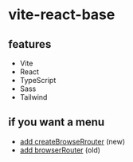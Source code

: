 # vite-react-base

## features

- Vite
- React
- TypeScript
- Sass
- Tailwind

## if you want a menu

- [add createBrowseRrouter](https://github.com/edwardtanguay/vite-react-menu-createbrowserrouter) (new)
- [add browserRouter](https://github.com/edwardtanguay/vite-react-menu-createbrowserrouter) (old)
